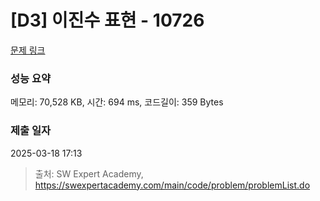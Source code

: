 # [D3] 이진수 표현 - 10726 

[문제 링크](https://swexpertacademy.com/main/code/problem/problemDetail.do?contestProbId=AXRSXf_a9qsDFAXS) 

### 성능 요약

메모리: 70,528 KB, 시간: 694 ms, 코드길이: 359 Bytes

### 제출 일자

2025-03-18 17:13



> 출처: SW Expert Academy, https://swexpertacademy.com/main/code/problem/problemList.do